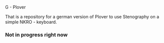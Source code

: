 G - Plover

That is a repository for a german version of Plover to use Stenography on a simple NKRO - keyboard.
### Not in progress right now ###
